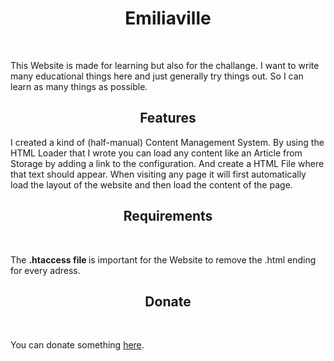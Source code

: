 <h1 align="center">Emiliaville</h1> <br>
<p> 
  This Website is made for learning but also for the challange.
  I want to write many educational things here and just generally try things out.
  So I can learn as many things as possible.
</p>

<h2 align="center">Features</h2>
<p>
  I created a kind of (half-manual) Content Management System.
  By using the HTML Loader that I wrote you can load any content like an Article from Storage by adding a link to the configuration.
  And create a HTML File where that text should appear.
  When visiting any page it will first automatically load the layout of the website and then load the content of the page.
</p>

<h2 align="center">Requirements</h2> <br>
<p>
  The <b> .htaccess file </b>  is important for the Website to remove the .html ending for every adress.
</p>

<h2 align="center">Donate</h2> <br>
<p>
  You can donate something <a href="https://ko-fi.com/pinkulani">here</a>.
</p>
